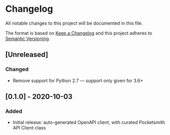 # Changelog
All notable changes to this project will be documented in this file.

The format is based on [Keep a Changelog](http://keepachangelog.com/en/1.0.0/)
and this project adheres to [Semantic Versioning](http://semver.org/spec/v2.0.0.html).


## [Unreleased]
### Changed
 - Remove support for Python 2.7 — support only given for 3.6+


## [0.1.0] - 2020-10-03
### Added
 - Initial release: auto-generated OpenAPI client, with curated Pocketsmith API Client class
